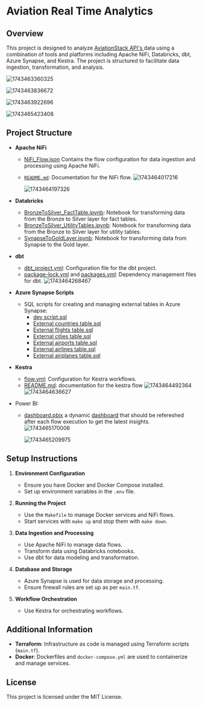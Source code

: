 # Aviation Real Time Analytics

## Overview

This project is designed to analyze [AviationStack API's ](https://aviationstack.com)data using a combination of tools and platforms including Apache NiFi, Databricks, dbt, Azure Synapse, and Kestra. The project is structured to facilitate data ingestion, transformation, and analysis.

![1743463360325](images/README/1743463360325.png)

![1743463836672](images/README/1743463836672.png)

![1743463922696](images/README/1743463922696.png)

![1743465423408](images/README/1743465423408.png)

## Project Structure

- **Apache NiFi**

  - [NiFi_Flow.json](https://github.com/KareemAdel10/Aviation-Flights-Real-Time-Analytics/blob/master/Apache%20NiFi/NiFi_Flow.json) Contains the flow configuration for data ingestion and processing using Apache NiFi.
  - [`README.md`](https://github.com/KareemAdel10/Aviation-Flights-Real-Time-Analytics/blob/master/Apache%20NiFi/readme.md): Documentation for the NiFi flow.
    ![1743464017216](images/README/1743464017216.png)

    ![1743464197326](images/README/1743464197326.png)
- **Databricks**

  - [BronzeToSilver_FactTable.ipynb](https://github.com/KareemAdel10/Aviation-Flights-Real-Time-Analytics/blob/master/Databricks/BronzeToSilver_FactTable.ipynb): Notebook for transforming data from the Bronze to Silver layer for fact tables.
  - [BronzeToSilver_UtilityTables.ipynb](https://github.com/KareemAdel10/Aviation-Flights-Real-Time-Analytics/blob/master/Databricks/BronzeToSilver_UtilityTables.ipynb): Notebook for transforming data from the Bronze to Silver layer for utility tables.
  - [SynapseToGoldLayer.ipynb](https://github.com/KareemAdel10/Aviation-Flights-Real-Time-Analytics/blob/master/Databricks/SynapseToGoldLayer.ipynb): Notebook for transforming data from Synapse to the Gold layer.
- **dbt**

  - [dbt_project.yml](https://github.com/KareemAdel10/Aviation-Flights-Real-Time-Analytics/blob/master/dbt/dbt_project.yml): Configuration file for the dbt project.
  - [package-lock.yml](https://github.com/KareemAdel10/Aviation-Flights-Real-Time-Analytics/blob/master/dbt/package-lock.yml) and [packages.yml](https://github.com/KareemAdel10/Aviation-Flights-Real-Time-Analytics/blob/master/dbt/packages.yml): Dependency management files for dbt.
    ![1743464268467](images/README/1743464268467.png)
- **Azure Synapse Scripts**

  - SQL scripts for creating and managing external tables in Azure Synapse:
    - [dev script.sql](https://github.com/KareemAdel10/Aviation-Flights-Real-Time-Analytics/blob/master/Azure%20Synpase%20Scripts/dev%script.sql)
    - [External countries table.sql](https://github.com/KareemAdel10/Aviation-Flights-Real-Time-Analytics/blob/master/Azure%20Synpase%20Scripts/External%20countries%20table.sql)
    - [External flights table.sql](https://github.com/KareemAdel10/Aviation-Flights-Real-Time-Analytics/blob/master/Azure%20Synpase%20Scripts/External%20flights%20table.sql)
    - [External cities table.sql](https://github.com/KareemAdel10/Aviation-Flights-Real-Time-Analytics/blob/master/Azure%20Synpase%20Scripts/External%20cities%20table.sql)
    - [External airports table.sql](https://github.com/KareemAdel10/Aviation-Flights-Real-Time-Analytics/blob/master/Azure%20Synpase%20Scripts/External%20airports%20table.sql)
    - [External airlines table.sql](https://github.com/KareemAdel10/Aviation-Flights-Real-Time-Analytics/blob/master/Azure%20Synpase%20Scripts/External%20airlines%20table.sql)
    - [External airplanes table.sql](https://github.com/KareemAdel10/Aviation-Flights-Real-Time-Analytics/blob/master/Azure%20Synpase%20Scripts/External%20airplanes%20table.sql)
- **Kestra**

  - [flow.yml](https://github.com/KareemAdel10/Aviation-Flights-Real-Time-Analytics/blob/master/Kestra/flow.yml): Configuration for Kestra workflows.
  - [README.md](https://github.com/KareemAdel10/Aviation-Flights-Real-Time-Analytics/blob/master/Kestra/readme.md): documentation for the kestra flow
    ![1743464492364](images/README/1743464492364.png)
    ![1743464636627](images/README/1743464636627.png)
- Power BI:

  - [dashboard.pbix](https://github.com/KareemAdel10/Aviation-Flights-Real-Time-Analytics/blob/master/dashboard.pbix) a dynamic [dashboard](https://app.powerbi.com/links/MTvIODZSbN?ctid=7f3a6ceb-c511-477b-a21a-ea83ceae53d8&pbi\_source=linkShare) that should be refereshed after each flow execution to get the latest insights.
    ![1743465170006](images/README/1743465170006.png)

    ![1743465209975](images/README/1743465209975.png)

## Setup Instructions

1. **Environment Configuration**

   - Ensure you have Docker and Docker Compose installed.
   - Set up environment variables in the `.env` file.
2. **Running the Project**

   - Use the `Makefile` to manage Docker services and NiFi flows.
   - Start services with `make up` and stop them with `make down`.
3. **Data Ingestion and Processing**

   - Use Apache NiFi to manage data flows.
   - Transform data using Databricks notebooks.
   - Use dbt for data modeling and transformation.
4. **Database and Storage**

   - Azure Synapse is used for data storage and processing.
   - Ensure firewall rules are set up as per `main.tf`.
5. **Workflow Orchestration**

   - Use Kestra for orchestrating workflows.

## Additional Information

- **Terraform**: Infrastructure as code is managed using Terraform scripts (`main.tf`).
- **Docker**: Dockerfiles and `docker-compose.yml` are used to containerize and manage services.

## License

This project is licensed under the MIT License.
